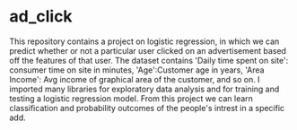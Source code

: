 # ad_click
This repository contains a project on logistic regression, in which we can predict whether or not a particular user clicked on an advertisement based off  the features of that user.
The dataset contains 'Daily time spent on site': consumer time on site in minutes, 'Age':Customer age in years, 'Area Income': Avg income of graphical area of the customer, and so on.
I imported many libraries for exploratory data analysis and for training and testing a logistic regression model. From this project we can learn classification and probability outcomes of the people's intrest in a specific add.
